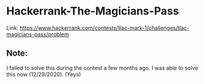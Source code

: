 # Hackerrank-The-Magicians-Pass
Link: https://www.hackerrank.com/contests/tlac-mark-1/challenges/tlac-magicians-pass/problem
## Note:
I failed to solve this during the contest a few months ago. I was able to solve this now (12/29/2020). (Yeys)

